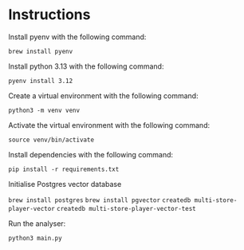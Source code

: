 # Instructions

Install pyenv with the following command: 

```brew install pyenv```

Install python 3.13 with the following command: 

```pyenv install 3.12```

Create a virtual environment with the following command: 

```python3 -m venv venv```

Activate the virtual environment with the following command: 

```source venv/bin/activate```

Install dependencies with the following command: 

```pip install -r requirements.txt```

Initialise Postgres vector database

```brew install postgres```
```brew install pgvector```
```createdb multi-store-player-vector```
```createdb multi-store-player-vector-test```

Run the analyser:

```python3 main.py```
